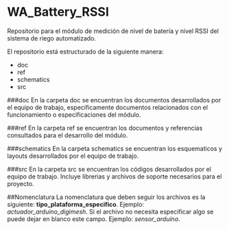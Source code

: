 WA_Battery_RSSI
===============

Repositorio para el módulo de medición de nivel de batería y nivel RSSI del sistema de riego automatizado.

El repositorio está estructurado de la siguiente manera:
  * doc
  * ref
  * schematics
  * src


###doc
En la carpeta doc se encuentran los documentos desarrollados por el equipo de trabajo, especificamente documentos relacionados con el funcionamiento o especificaciones del módulo.

###ref
En la carpeta ref se encuentran los documentos y referencias consultados para el desarrollo del módulo.

###schematics
En la carpeta schematics se encuentran los esquematicos y layouts desarrollados por el equipo de trabajo.

###src
En la carpeta src se encuentran los códigos desarrollados por el equipo de trabajo. Incluye librerias y archivos de soporte necesarios para el proyecto.

##Nomenclatura
La nomenclatura que deben seguir los archivos es la siguiente: **tipo_plataforma_especifico**. Ejemplo: *actuador_arduino_digimesh*. 
Si el archivo no necesita especificar algo se puede dejar en blanco este campo. Ejemplo: *sensor_arduino*.
